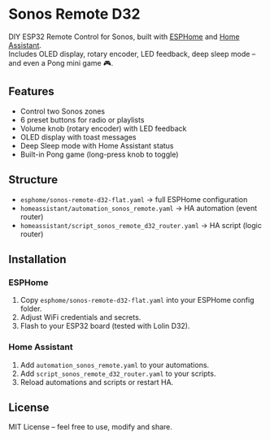 # Sonos Remote D32

DIY ESP32 Remote Control for Sonos, built with [ESPHome](https://esphome.io/) and [Home Assistant](https://www.home-assistant.io/).  
Includes OLED display, rotary encoder, LED feedback, deep sleep mode – and even a Pong mini game 🎮.

## Features
- Control two Sonos zones
- 6 preset buttons for radio or playlists
- Volume knob (rotary encoder) with LED feedback
- OLED display with toast messages
- Deep Sleep mode with Home Assistant status
- Built-in Pong game (long-press knob to toggle)

## Structure
- `esphome/sonos-remote-d32-flat.yaml` → full ESPHome configuration
- `homeassistant/automation_sonos_remote.yaml` → HA automation (event router)
- `homeassistant/script_sonos_remote_d32_router.yaml` → HA script (logic router)

## Installation
### ESPHome
1. Copy `esphome/sonos-remote-d32-flat.yaml` into your ESPHome config folder.
2. Adjust WiFi credentials and secrets.
3. Flash to your ESP32 board (tested with Lolin D32).

### Home Assistant
1. Add `automation_sonos_remote.yaml` to your automations.
2. Add `script_sonos_remote_d32_router.yaml` to your scripts.
3. Reload automations and scripts or restart HA.

## License
MIT License – feel free to use, modify and share.
